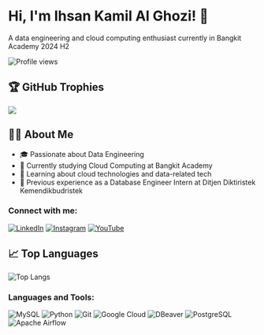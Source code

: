 # Hi, I'm Ihsan Kamil Al Ghozi! 👋

A data engineering and cloud computing enthusiast currently in Bangkit Academy 2024 H2

![Profile views](https://komarev.com/ghpvc/?username=Deceitfulz&label=Profile%20views&color=0e75b6&style=flat)

## 🏆 GitHub Trophies
![](https://github-profile-trophy.vercel.app/?username=Deceitfulz&theme=onestar&no-frame=true&no-bg=true&column=6)

## 👨‍💻 About Me
- 🎓 Passionate about Data Engineering
- 🌾 Currently studying Cloud Computing at Bangkit Academy
- 🌱 Learning about cloud technologies and data-related tech
- 💼 Previous experience as a Database Engineer Intern at Ditjen Diktiristek Kemendikbudristek

### Connect with me:
[![LinkedIn](https://img.shields.io/badge/-LinkedIn-blue?style=flat&logo=linkedin)](https://linkedin.com/in/ihsan112)
[![Instagram](https://img.shields.io/badge/-Instagram-red?style=flat&logo=instagram)](https://instagram.com/ihsan_112_)
[![YouTube](https://img.shields.io/badge/-YouTube-red?style=flat&logo=youtube)](https://youtube.com/channel/@deceitfulicious)

## 📈 Top Languages
![Top Langs](https://github-readme-stats.vercel.app/api/top-langs/?username=yourusername&layout=compact&theme=radical)

### Languages and Tools:
![MySQL](https://img.shields.io/badge/-MySQL-000?style=flat&logo=mysql)
![Python](https://img.shields.io/badge/-Python-000?style=flat&logo=python)
![Git](https://img.shields.io/badge/-Git-000?style=flat&logo=git)
![Google Cloud](https://img.shields.io/badge/-Google%20Cloud-000?style=flat&logo=google-cloud)
![DBeaver](https://img.shields.io/badge/-DBeaver-000?style=flat&logo=dbeaver)
![PostgreSQL](https://img.shields.io/badge/-PostgreSQL-000?style=flat&logo=postgresql)
![Apache Airflow](https://img.shields.io/badge/-Apache%20Airflow-000?style=flat&logo=apache-airflow)
